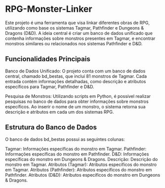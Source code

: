 # RPG-Monster-Linker

Este projeto é uma ferramenta que visa linkar diferentes obras de RPG, utilizando como base os sistemas Tagmar, Pathfinder e Dungeons & Dragons (D&D). A ideia central é criar um banco de dados unificado que contenha informações sobre monstros presentes em Tagmar, e encontrar monstros similares ou relacionados nos sistemas Pathfinder e D&D.

## Funcionalidades Principais

Banco de Dados Unificado: O projeto conta com um banco de dados central, chamado bd_bestas, que inclui 81 monstros de Tagmar. Cada entrada contém informações detalhadas, como descrição e atributos específicos para Tagmar, Pathfinder e D&D.

Pesquisa de Monstros: Utilizando scripts em Python, é possível realizar pesquisas no banco de dados para obter informações sobre monstros específicos. Ao inserir o nome de um monstro, o sistema retorna sua descrição e atributos em cada um dos sistemas RPG.

## Estrutura do Banco de Dados

O banco de dados bd_bestas possui as seguintes colunas:

Tagmar: Informações específicas do monstro em Tagmar.
Pathfinder: Informações específicas do monstro em Pathfinder.
D&D: Informações específicas do monstro em Dungeons & Dragons.
Descrição: Descrição do monstro em Tagmar.
Atributos (Tagmar): Atributos específicos do monstro em Tagmar.
Atributos (Pathfinder): Atributos específicos do monstro em Pathfinder.
Atributos (D&D): Atributos específicos do monstro em Dungeons & Dragons.
